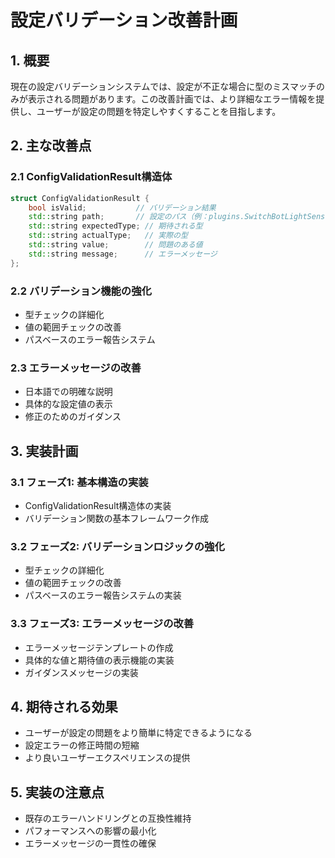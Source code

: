 # 設定バリデーション改善計画

## 1. 概要
現在の設定バリデーションシステムでは、設定が不正な場合に型のミスマッチのみが表示される問題があります。この改善計画では、より詳細なエラー情報を提供し、ユーザーが設定の問題を特定しやすくすることを目指します。

## 2. 主な改善点

### 2.1 ConfigValidationResult構造体
```cpp
struct ConfigValidationResult {
    bool isValid;           // バリデーション結果
    std::string path;       // 設定のパス（例：plugins.SwitchBotLightSensor.devices[0].name）
    std::string expectedType; // 期待される型
    std::string actualType;   // 実際の型
    std::string value;        // 問題のある値
    std::string message;      // エラーメッセージ
};
```

### 2.2 バリデーション機能の強化
- 型チェックの詳細化
- 値の範囲チェックの改善
- パスベースのエラー報告システム

### 2.3 エラーメッセージの改善
- 日本語での明確な説明
- 具体的な設定値の表示
- 修正のためのガイダンス

## 3. 実装計画

### 3.1 フェーズ1: 基本構造の実装
- ConfigValidationResult構造体の実装
- バリデーション関数の基本フレームワーク作成

### 3.2 フェーズ2: バリデーションロジックの強化
- 型チェックの詳細化
- 値の範囲チェックの改善
- パスベースのエラー報告システムの実装

### 3.3 フェーズ3: エラーメッセージの改善
- エラーメッセージテンプレートの作成
- 具体的な値と期待値の表示機能の実装
- ガイダンスメッセージの実装

## 4. 期待される効果
- ユーザーが設定の問題をより簡単に特定できるようになる
- 設定エラーの修正時間の短縮
- より良いユーザーエクスペリエンスの提供

## 5. 実装の注意点
- 既存のエラーハンドリングとの互換性維持
- パフォーマンスへの影響の最小化
- エラーメッセージの一貫性の確保
